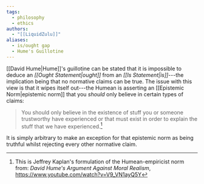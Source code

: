 ```yaml
---
tags:
  - philosophy
  - ethics
authors:
  - "[[LiquidZulu]]"
aliases:
  - is/ought gap
  - Hume's Guillotine
---
```

[[David Hume|Hume]]'s guillotine can be stated that it is impossible to deduce an *[[Ought Statement|ought]]* from an *[[Is Statement|is]]*---the implication being that no normative claims can be true. The issue with this view is that it wipes itself out---the Humean is asserting an [[Epistemic Norm|epistemic norm]] that you *should* only believe in certain types of claims:
>You should only believe in the existence of stuff you or someone trustworthy have experienced or that must exist in order to explain the stuff that we have experienced.[^1]

It is simply arbitrary to make an exception for that epistemic norm as being truthful whilst rejecting every other normative claim.

[^1]: This is Jeffrey Kaplan's formulation of the Humean-empiricist norm from: *David Hume's Argument Against Moral Realism*, https://www.youtube.com/watch?v=V9_VN1ayQ5Y